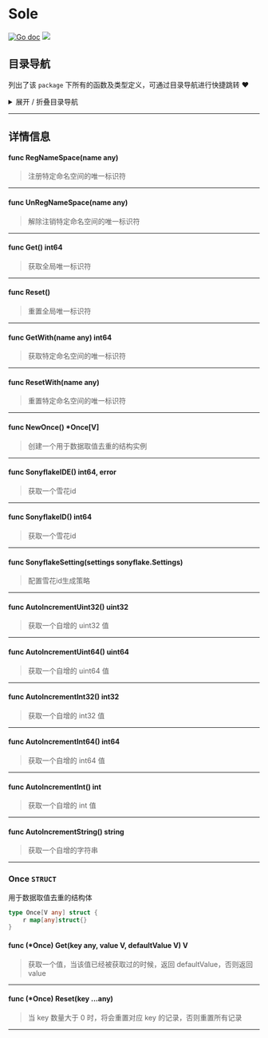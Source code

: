 # Sole

[![Go doc](https://img.shields.io/badge/go.dev-reference-brightgreen?logo=go&logoColor=white&style=flat)](https://pkg.go.dev/github.com/kercylan98/minotaur/sole)
![](https://img.shields.io/badge/Email-kercylan@gmail.com-green.svg?style=flat)




## 目录导航
列出了该 `package` 下所有的函数及类型定义，可通过目录导航进行快捷跳转 ❤️
<details>
<summary>展开 / 折叠目录导航</summary>


> 包级函数定义

|函数名称|描述
|:--|:--
|[RegNameSpace](#RegNameSpace)|注册特定命名空间的唯一标识符
|[UnRegNameSpace](#UnRegNameSpace)|解除注销特定命名空间的唯一标识符
|[Get](#Get)|获取全局唯一标识符
|[Reset](#Reset)|重置全局唯一标识符
|[GetWith](#GetWith)|获取特定命名空间的唯一标识符
|[ResetWith](#ResetWith)|重置特定命名空间的唯一标识符
|[NewOnce](#NewOnce)|创建一个用于数据取值去重的结构实例
|[SonyflakeIDE](#SonyflakeIDE)|获取一个雪花id
|[SonyflakeID](#SonyflakeID)|获取一个雪花id
|[SonyflakeSetting](#SonyflakeSetting)|配置雪花id生成策略
|[AutoIncrementUint32](#AutoIncrementUint32)|获取一个自增的 uint32 值
|[AutoIncrementUint64](#AutoIncrementUint64)|获取一个自增的 uint64 值
|[AutoIncrementInt32](#AutoIncrementInt32)|获取一个自增的 int32 值
|[AutoIncrementInt64](#AutoIncrementInt64)|获取一个自增的 int64 值
|[AutoIncrementInt](#AutoIncrementInt)|获取一个自增的 int 值
|[AutoIncrementString](#AutoIncrementString)|获取一个自增的字符串


> 类型定义

|类型|名称|描述
|:--|:--|:--
|`STRUCT`|[Once](#once)|用于数据取值去重的结构体

</details>


***
## 详情信息
#### func RegNameSpace(name any)
<span id="RegNameSpace"></span>
> 注册特定命名空间的唯一标识符

***
#### func UnRegNameSpace(name any)
<span id="UnRegNameSpace"></span>
> 解除注销特定命名空间的唯一标识符

***
#### func Get()  int64
<span id="Get"></span>
> 获取全局唯一标识符

***
#### func Reset()
<span id="Reset"></span>
> 重置全局唯一标识符

***
#### func GetWith(name any)  int64
<span id="GetWith"></span>
> 获取特定命名空间的唯一标识符

***
#### func ResetWith(name any)
<span id="ResetWith"></span>
> 重置特定命名空间的唯一标识符

***
#### func NewOnce()  *Once[V]
<span id="NewOnce"></span>
> 创建一个用于数据取值去重的结构实例

***
#### func SonyflakeIDE()  int64,  error
<span id="SonyflakeIDE"></span>
> 获取一个雪花id

***
#### func SonyflakeID()  int64
<span id="SonyflakeID"></span>
> 获取一个雪花id

***
#### func SonyflakeSetting(settings sonyflake.Settings)
<span id="SonyflakeSetting"></span>
> 配置雪花id生成策略

***
#### func AutoIncrementUint32()  uint32
<span id="AutoIncrementUint32"></span>
> 获取一个自增的 uint32 值

***
#### func AutoIncrementUint64()  uint64
<span id="AutoIncrementUint64"></span>
> 获取一个自增的 uint64 值

***
#### func AutoIncrementInt32()  int32
<span id="AutoIncrementInt32"></span>
> 获取一个自增的 int32 值

***
#### func AutoIncrementInt64()  int64
<span id="AutoIncrementInt64"></span>
> 获取一个自增的 int64 值

***
#### func AutoIncrementInt()  int
<span id="AutoIncrementInt"></span>
> 获取一个自增的 int 值

***
#### func AutoIncrementString()  string
<span id="AutoIncrementString"></span>
> 获取一个自增的字符串

***
### Once `STRUCT`
用于数据取值去重的结构体
```go
type Once[V any] struct {
	r map[any]struct{}
}
```
#### func (*Once) Get(key any, value V, defaultValue V)  V
> 获取一个值，当该值已经被获取过的时候，返回 defaultValue，否则返回 value
***
#### func (*Once) Reset(key ...any)
> 当 key 数量大于 0 时，将会重置对应 key 的记录，否则重置所有记录
***
